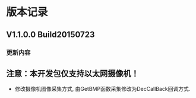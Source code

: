 ﻿# 版本记录

## V1.1.0.0 Build20150723
### 更新内容

## 注意：本开发包仅支持以太网摄像机！

* 修改摄像机图像采集方式, 由GetBMP函数采集修改为DecCallBack回调方式.
